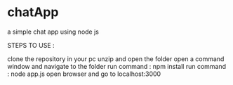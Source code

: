 # chatApp
a simple chat app using node js

STEPS TO USE :

clone the repository in your pc
unzip and open the folder
open a command window and navigate to the folder
run command : npm install
run command : node app.js
open browser and go to localhost:3000
